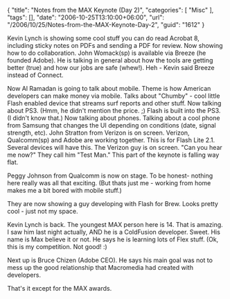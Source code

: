 {
	"title": "Notes from the MAX Keynote (Day 2)",
	"categories": [
		"Misc"
	],
	"tags": [],
	"date": "2006-10-25T13:10:00+06:00",
	"url": "/2006/10/25/Notes-from-the-MAX-Keynote-Day-2",
	"guid": "1612"
}

Kevin Lynch is showing some cool stuff you can do read Acrobat 8, including sticky notes on PDFs and sending a PDF for review. Now showing how to do collaboration. John Womack(sp) is available via Breeze (he founded Adobe). He is talking in general about how the tools are getting better (true) and how our jobs are safe (whew!). Heh - Kevin said Breeze instead of Connect. 

Now Al Ramadan is going to talk about mobile. Theme is how American developers can make money via mobile. Talks about "Chumby" - cool little Flash enabled device that streams surf reports and other stuff. Now talking about PS3. (Hmm, he didn't mention the price. ;) Flash is built into the PS3. (I didn't know that.) Now talking about phones. Talking about a cool phone from Samsung that changes the UI depending on conditions (date, signal strength, etc). John Stratton from Verizon is on screen. Verizon, Qualcomm(sp) and Adobe are working together. This is for Flash Lite 2.1. Several devices will have this. The Verizon guy is on screen. "Can you hear me now?" They call him "Test Man." This part of the keynote is falling way flat. 

Peggy Johnson from Qualcomm is now on stage. To be honest- nothing here really was all that exciting. (But thats just me - working from home makes me a bit bored with mobile stuff.) 

They are now showing a guy developing with Flash for Brew. Looks pretty cool - just not my space. 

Kevin Lynch is back. The youngest MAX person here is 14. That is amazing. I saw him last night actually, AND he is a ColdFusion developer. Sweet. His name is Max believe it or not. He says he is learning lots of Flex stuff. (Ok, this is my competition. Not good! :) 

Next up is Bruce Chizen (Adobe CEO). He says his main goal was not to mess up the good relationship that Macromedia had created with developers.

That's it except for the MAX awards.